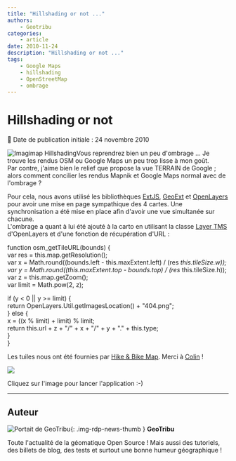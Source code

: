 ```yaml
---
title: "Hillshading or not ..."
authors:
    - Geotribu
categories:
    - article
date: 2010-11-24
description: "Hillshading or not ..."
tags:
    - Google Maps
    - hillshading
    - OpenStreetMap
    - ombrage
---
```


# Hillshading or not

:calendar: Date de publication initiale : 24 novembre 2010

![Imagimap Hillshading](http://geotribu.net/sites/default/files/Tuto/img/Blog/imagimap.png)Vous reprendrez bien un peu d'ombrage ... Je trouve les rendus OSM ou Google Maps un peu trop lisse à mon goût.  
Par contre, j'aime bien le relief que propose la vue TERRAIN de Google ; alors comment concilier les rendus Mapnik et Google Maps normal avec de l'ombrage ?

Pour cela, nous avons utilisé les bibliothèques [ExtJS](http://www.sencha.com/products/js/), [GeoExt](http://www.geoext.org/) et [OpenLayers](https://openlayers.org/) pour avoir une mise en page sympathique des 4 cartes. Une synchronisation a été mise en place afin d'avoir une vue simultanée sur chacune.  
L'ombrage a quant à lui été ajouté à la carto en utilisant la classe [Layer TMS](http://dev.openlayers.org/releases/OpenLayers-2.10/doc/apidocs/files/OpenLayers/Layer/TMS-js.html) d'OpenLayers et d'une fonction de récupération d'URL :  

function osm\_getTileURL(bounds) {  
var res = this.map.getResolution();  
var x = Math.round((bounds.left - this.maxExtent.left) / (res *this.tileSize.w));
var y = Math.round((this.maxExtent.top - bounds.top) / (res* this.tileSize.h));  
var z = this.map.getZoom();  
var limit = Math.pow(2, z);

if (y < 0 || y >= limit) {  
return OpenLayers.Util.getImagesLocation() + "404.png";  
} else {  
x = ((x % limit) + limit) % limit;  
return this.url + z + "/" + x + "/" + y + "." + this.type;  
}  
}  

Les tuiles nous ont été fournies par [Hike & Bike Map](http://hikebikemap.de/). Merci à [Colin](https://www.openstreetmap.org/user/ColinMarquardt) !

[![](http://geotribu.net/sites/default/files/Tuto/img/Blog/hillshading_imagimap.png)](http://geotribu.net/applications/hillshading/)

Cliquez sur l'image pour lancer l'application :-)

----

## Auteur

![Portait de GeoTribu](https://cdn.geotribu.fr/img/internal/charte/geotribu_logo_64x64.png){: .img-rdp-news-thumb }
**GeoTribu**

Toute l'actualité de la géomatique Open Source ! Mais aussi des tutoriels, des billets de blog, des tests et surtout une bonne humeur géographique !
